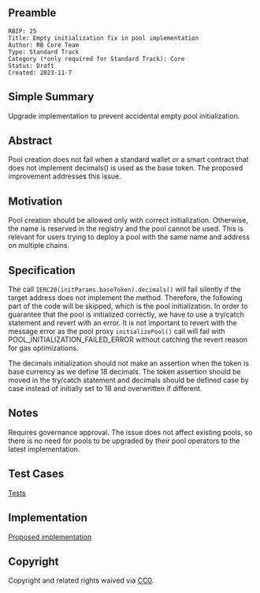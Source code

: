 ## Preamble

    RBIP: 25
    Title: Empty initialization fix in pool implementation
    Author: RB Core Team
    Type: Standard Track
    Category (*only required for Standard Track): Core
    Status: Draft
    Created: 2023-11-7

## Simple Summary

Upgrade implementation to prevent accidental empty pool initialization.

## Abstract

Pool creation does not fail when a standard wallet or a smart contract that does not implement decimals() is used as the base token. The proposed improvement addresses this issue.

## Motivation

Pool creation should be allowed only with correct initialization. Otherwise, the name is reserved in the registry and the pool cannot be used.
This is relevant for users trying to deploy a pool with the same name and address on multiple chains.

## Specification

The call `IERC20(initParams.baseToken).decimals()` will fail silently if the target address does not implement the method.
Therefore, the following part of the code will be skipped, which is the pool initialization.
In order to guarantee that the pool is initialized correctly, we have to use a try/catch statement and revert with an error.
It is not important to revert with the message error as the pool proxy `initializePool()` call will fail with POOL_INITIALIZATION_FAILED_ERROR
without catching the revert reason for gas optimizations.

The decimals initialization should not make an assertion when the token is base currency as we define 18 decimals.
The token assertion should be moved in the try/catch statement and decimals should be defined case by case instead of initially set to 18 and overwritten if different.

## Notes

Requires governance approval. The issue does not affect existing pools, so there is no need for pools to be upgraded by their pool operators to the latest implementation.

## Test Cases

[Tests](https://github.com/RigoBlock/v3-contracts/blob/ba1af6ad43d309efd3ef7e996d646bbd1af8bfa1/test/factory/RigoblockPool.ProxyFactory.spec.ts)

## Implementation

[Proposed implementation](https://github.com/RigoBlock/v3-contracts/pull/368)

## Copyright

Copyright and related rights waived via [CC0](https://creativecommons.org/publicdomain/zero/1.0/).
